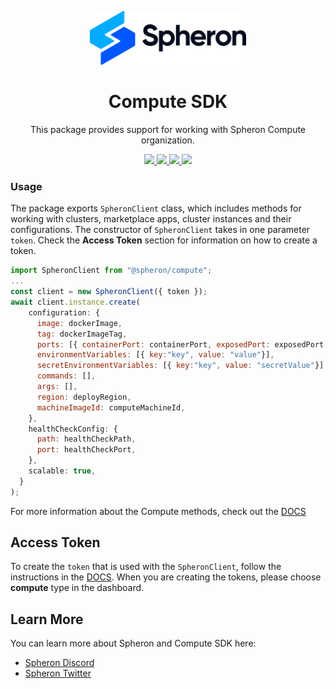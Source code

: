 <p align="center">
  <picture>
    <source media="(prefers-color-scheme: dark)" srcset="https://github.com/spheronFdn/sdk/blob/main/.github/assets/spheron-logo-dark.svg">
    <source media="(prefers-color-scheme: light)" srcset="https://github.com/spheronFdn/sdk/blob/main/.github/assets/spheron-logo.svg">
    <img alt="Spheron" src="https://github.com/spheronFdn/sdk/blob/main/.github/assets/spheron-logo.svg" width="250">
  </picture>
</p>

<h1 align="center">Compute SDK</h1>

<p align="center">
  This package provides support for working with Spheron Compute organization.
</p>

<p align="center">  
  <a href="https://www.npmjs.com/package/@spheron/storage" target="_blank" rel="noreferrer">
    <img src="https://img.shields.io/static/v1?label=npm&message=v1.0.4&color=green" />
  </a>
  <a href="https://github.com/spheronFdn/sdk/blob/main/LICENSE" target="_blank" rel="noreferrer">
    <img src="https://img.shields.io/static/v1?label=license&message=Apache%202.0&color=red" />
  </a>
  <a href="https://discord.com/invite/ahxuCtm" target="_blank" rel="noreferrer">
    <img src="https://img.shields.io/static/v1?label=community&message=discord&color=blue" />
  </a>
  <a href="https://twitter.com/SpheronFdn" target="_blank" rel="noreferrer">
    <img src="https://img.shields.io/twitter/url/https/twitter.com/cloudposse.svg?style=social&label=Follow%20%40SpheronFdn" />
  </a>
</p>

### Usage

The package exports `SpheronClient` class, which includes methods for working with clusters, marketplace apps, cluster instances and their configurations. The constructor of `SpheronClient` takes in one parameter `token`. Check the **Access Token** section for information on how to create a token.

```js
import SpheronClient from "@spheron/compute";
...
const client = new SpheronClient({ token });
await client.instance.create(
    configuration: {
      image: dockerImage,
      tag: dockerImageTag,
      ports: [{ containerPort: containerPort, exposedPort: exposedPort }],
      environmentVariables: [{ key:"key", value: "value"}],
      secretEnvironmentVariables: [{ key:"key", value: "secretValue"}],
      commands: [],
      args: [],
      region: deployRegion,
      machineImageId: computeMachineId,
    },
    healthCheckConfig: {
      path: healthCheckPath,
      port: healthCheckPort,
    },
    scalable: true,
  }
);
```

For more information about the Compute methods, check out the [DOCS](https://docs.spheron.network/sdk/compute/)

## Access Token

To create the `token` that is used with the `SpheronClient`, follow the instructions in the [DOCS](https://docs.spheron.network/rest-api/#creating-an-access-token). When you are creating the tokens, please choose **compute** type in the dashboard.

## Learn More

You can learn more about Spheron and Compute SDK here:

- [Spheron Discord](https://discord.com/invite/ahxuCtm)
- [Spheron Twitter](https://twitter.com/SpheronFdn)
